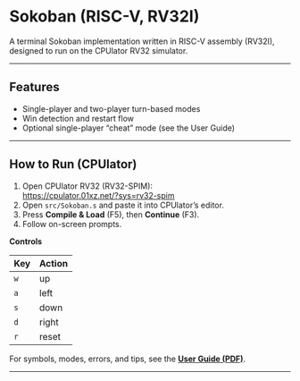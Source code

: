 # Sokoban (RISC-V, RV32I)

A terminal Sokoban implementation written in RISC-V assembly (RV32I), designed to run on the CPUlator RV32 simulator.

---

## Features
- Single-player and two-player turn-based modes
- Win detection and restart flow
- Optional single-player “cheat” mode (see the User Guide)

---

## How to Run (CPUlator)

1. Open CPUlator RV32 (RV32-SPIM):  
   https://cpulator.01xz.net/?sys=rv32-spim
2. Open `src/Sokoban.s` and paste it into CPUlator’s editor.
3. Press **Compile & Load** (F5), then **Continue** (F3).
4. Follow on-screen prompts.

**Controls**

| Key | Action |
|-----|--------|
| `w` | up     |
| `a` | left   |
| `s` | down   |
| `d` | right  |
| `r` | reset  |

For symbols, modes, errors, and tips, see the **[User Guide (PDF)](docs/Sokoban%20User%20Guide.pdf)**.

---

